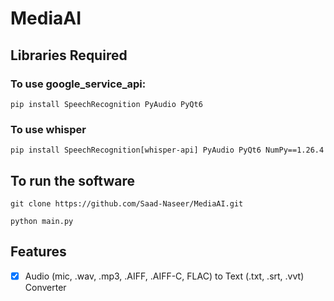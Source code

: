 # MediaAI
## Libraries Required
### To use google_service_api:
```pip install SpeechRecognition PyAudio PyQt6```
### To use whisper
```pip install SpeechRecognition[whisper-api] PyAudio PyQt6 NumPy==1.26.4```
## To run the software
```git clone https://github.com/Saad-Naseer/MediaAI.git```

```python main.py```
## Features
- [x] Audio (mic, .wav, .mp3, .AIFF, .AIFF-C, FLAC) to Text (.txt, .srt, .vvt) Converter 
